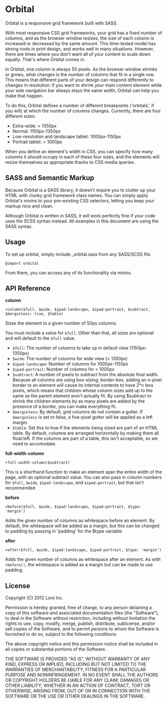 # Orbital
Orbital is a responsive grid framework built with SASS.

With most responsive CSS grid frameworks, your grid has a fixed number of columns, and as the browser window resizes, the size of each column is increased or decreased by the same amount. This time-tested model has strong roots in print design, and works well in many situations. However, there are times where you don't want all of your content to scale down equally. That's where Orbital comes in.

In Orbital, one column is always 50 pixels. As the browser window shrinks or grows, what changes is the number of columns that fit in a single row. This means that different parts of your design can respond differently to changes in resolution: if you want to shrink your main content element while your side navigation bar always stays the same width, Orbital can help you make that happen.

To do this, Orbital defines a number of different breakpoints ('orbitals', if you will) at which the number of columns changes. Currently, there are four different sizes:

  * Extra-wide: > 1350px
  * Normal: 1150px-1350px
  * Low-resolution and landscape tablet: 1000px-1150px
  * Portrait tablet: < 1000px

When you define an element's width in CSS, you can specify how many columns it should occupy in each of these four sizes, and the elements will resize themselves as appropriate thanks to CSS media queries.


## SASS and Semantic Markup
Because Orbital is a SASS library, it doesn't require you to clutter up your HTML with clunky grid framework class names. You can simply apply Orbital's mixins to your pre-existing CSS selectors, letting you keep your markup nice and clean.

Although Orbital is written in SASS, it will work perfectly fine if your code uses the SCSS syntax instead. All examples in this document are using the SASS syntax.

## Usage
To set up orbital, simply include _orbital.sass from any SASS/SCSS file.

```@import orbital```

From there, you can access any of its functionality via mixins.


## API Reference
**column** 
```
+column($full, $wide, $ipad-landscape, $ipad-portrait, $subtract, $marginless: true, $table)
```
Sizes the element to a given number of 50px columns.

You must include a value for `$full`. Other than that, all sizes are optional and will default to the `$full` value.

  * `$full`: The number of columns to take up in default view (1150px-1350px)
  * `$wide`: The number of columns for wide view (> 1350px)
  * `$ipad-landscape`: Number of columns for 1000px-1150px
  * `$ipad-portrait`: Number of columns for < 1000px
  * `$subtract`: A number of pixels to subtract from the absolute final width. Because all columns are using box-sizing: border-box, adding an n-pixel border to an element will cause its internal contents to have 2*n less pixels, which means that children whose column sizes add up to the same as the parent element won't actually fit. By using $subtract to shrink the children elements by as many pixels are added by the presence of a border, you can make everything fit.
  * `$marginless`: By default, grid columns do not contain a gutter. If `$marginless` is set to false, a five-pixel gutter will be applied as a left margin.
  * `$table`: Set this to true if the elements being sized are part of an HTML table. By default, columns are arranged horizontally by making them all float:left. If the columns are part of a table, this isn't acceptable, so we need to accomodate.


**full-width-column**
```
+full-width-column($subtract)
```

This is a shorthand function to make an element span the entire width of the page, with an optional subtract value. You can also pass in column numbers for `$full`, `$wide`, `$ipad-landscape`, and `$ipad-portrait`, but that isn't recommended.


**before**
```
+before($full, $wide, $ipad-landscape, $ipad-portrait, $type: 'margin')
```

Adds the given number of columns as whitespace before an element. By default, the whitespace will be added as a margin, but this can be changed to padding by passing in 'padding' for the $type variable


**after**
```
+after($full, $wide, $ipad-landscape, $ipad-portrait, $type: 'margin')
```

Adds the given number of columns as whitespace after an element. As with `+before()`, the whitespace is added as a margin but can be made to use padding.


## License
Copyright (C) 2012 Lore Inc.

Permission is hereby granted, free of charge, to any person obtaining a copy of this software and associated documentation files (the "Software"), to deal in the Software without restriction, including without limitation the rights to use, copy, modify, merge, publish, distribute, sublicense, and/or sell copies of the Software, and to permit persons to whom the Software is furnished to do so, subject to the following conditions:

The above copyright notice and this permission notice shall be included in all copies or substantial portions of the Software.

THE SOFTWARE IS PROVIDED "AS IS", WITHOUT WARRANTY OF ANY KIND, EXPRESS OR IMPLIED, INCLUDING BUT NOT LIMITED TO THE WARRANTIES OF MERCHANTABILITY, FITNESS FOR A PARTICULAR PURPOSE AND NONINFRINGEMENT. IN NO EVENT SHALL THE AUTHORS OR COPYRIGHT HOLDERS BE LIABLE FOR ANY CLAIM, DAMAGES OR OTHER LIABILITY, WHETHER IN AN ACTION OF CONTRACT, TORT OR OTHERWISE, ARISING FROM, OUT OF OR IN CONNECTION WITH THE SOFTWARE OR THE USE OR OTHER DEALINGS IN THE SOFTWARE.